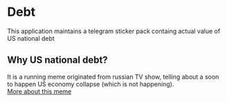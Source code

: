 # Debt

This application maintains a telegram sticker pack containg actual value of US national debt

## Why US national debt?
 It is a running meme originated from russian TV show, telling about a soon to happen US economy collapse (which is not happening).  
 [More about this meme](https://memepedia.ru/vnesh-dolg-usa/)
